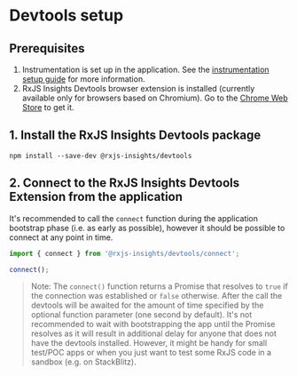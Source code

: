 # Devtools setup

## Prerequisites

1. Instrumentation is set up in the application. See the [instrumentation setup guide](../instrumentation/setup/index.md) for more information.
2. RxJS Insights Devtools browser extension is installed (currently available only for browsers based on Chromium). Go to the [Chrome Web Store](https://chrome.google.com/webstore/detail/rxjs-insights/nndeaiihppbmgiejbpbpkohdhilffdgj) to get it.

## 1. Install the RxJS Insights Devtools package
```
npm install --save-dev @rxjs-insights/devtools
```

## 2. Connect to the RxJS Insights Devtools Extension from the application

It's recommended to call the `connect` function during the application bootstrap phase (i.e. as early as possible), however it should be possible to connect at any point in time.

```ts
import { connect } from '@rxjs-insights/devtools/connect';

connect();
```

> Note: The `connect()` function returns a Promise that resolves to `true` if the connection was established or `false` otherwise.
> After the call the devtools will be awaited for the amount of time specified by the optional function parameter (one second by default).
> It's not recommended to wait with bootstrapping the app until the Promise resolves as it will result in additional delay for anyone that does not have the devtools installed.
> However, it might be handy for small test/POC apps or when you just want to test some RxJS code in a sandbox (e.g. on StackBlitz).
